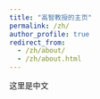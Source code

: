 ```yaml
---
title: "高智教授的主页"
permalink: /zh/
author_profile: true
redirect_from: 
  - /zh/about/
  - /zh/about.html
---
```


这里是中文